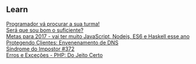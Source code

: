 ﻿## Learn

[Programador vá procurar a sua turma!][1]  
[Será que sou bom o suficiente?][2]  
[Metas para 2017 - vai ter muito JavaScript, Nodejs, ES6 e Haskell esse ano][3]  
[Protegendo Clientes: Envenenamento de DNS][4]  
[Síndrome do Impostor #372][5]  
[Erros e Exceções - PHP: Do Jeito Certo][6]  

[1]: http://bit.ly/2hM4Mhn
[2]: http://bit.ly/2iElqnQ
[3]: http://bit.ly/2iv6Dv9
[4]: https://blog.codecasts.com.br/protejendo-clientes-evenenamento-de-dns-47f5ef9052d3
[5]: https://github.com/frontendbr/forum/issues/372
[6]: http://br.phptherightway.com/#erros_e_excecoes
